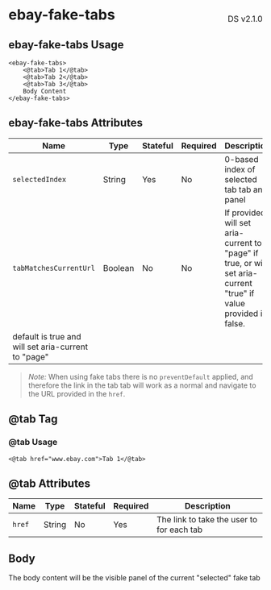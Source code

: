 <h1 style='display: flex; justify-content: space-between; align-items: center;'>
    <span>
        ebay-fake-tabs
    </span>
    <span style='font-weight: normal; font-size: medium; margin-bottom: -15px;'>
        DS v2.1.0
    </span>
</h1>

## ebay-fake-tabs Usage

```marko
<ebay-fake-tabs>
    <@tab>Tab 1</@tab>
    <@tab>Tab 2</@tab>
    <@tab>Tab 3</@tab>
    Body Content
</ebay-fake-tabs>
```

## ebay-fake-tabs Attributes

| Name                                                | Type    | Stateful | Required | Description                                                                                                       |
| --------------------------------------------------- | ------- | -------- | -------- | ----------------------------------------------------------------------------------------------------------------- |
| `selectedIndex`                                     | String  | Yes      | No       | 0-based index of selected tab tab and panel                                                                       |
| `tabMatchesCurrentUrl`                              | Boolean | No       | No       | If provided, will set aria-current to "page" if true, or will set aria-current "true" if value provided is false. |
| default is true and will set aria-current to "page" |

> _Note:_ When using fake tabs there is no `preventDefault` applied, and therefore the link in the tab tab will work as a normal and navigate to the URL provided in the `href`.

## @tab Tag

### @tab Usage

```marko
<@tab href="www.ebay.com">Tab 1</@tab>
```

## @tab Attributes

| Name   | Type   | Stateful | Required | Description                               |
| ------ | ------ | -------- | -------- | ----------------------------------------- |
| `href` | String | No       | Yes      | The link to take the user to for each tab |

## Body

The body content will be the visible panel of the current "selected" fake tab
